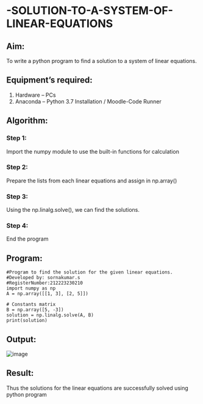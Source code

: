 # -SOLUTION-TO-A-SYSTEM-OF-LINEAR-EQUATIONS
## Aim:
To write a python program to find a solution to a system of linear equations.
## Equipment’s required:
1. 	Hardware – PCs
2. 	Anaconda – Python 3.7 Installation / Moodle-Code Runner
## Algorithm:
### Step 1: 
Import the numpy module to use the built-in functions for calculation
### Step 2: 
Prepare the lists from each linear equations and assign in np.array()
### Step 3: 
Using the np.linalg.solve(), we can find the solutions.
### Step 4: 
End the program
## Program:
~~~
#Program to find the solution for the given linear equations.
#Developed by: sornakumar.s
#RegisterNumber:212223230210
import numpy as np
A = np.array([[1, 3], [2, 5]])

# Constants matrix
B = np.array([5, -3])
solution = np.linalg.solve(A, B)
print(solution)
~~~

## Output:
![image](https://github.com/Sornakumar16/-SOLUTION-TO-A-SYSTEM-OF-LINEAR-EQUATIONS/assets/138849327/4f53aedb-76ef-49bb-aee5-b7559c79b976)

## Result: 
Thus the solutions for the linear equations are successfully solved using python program

